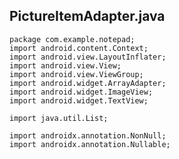 ## PictureItemAdapter.java
    package com.example.notepad;
    import android.content.Context;
    import android.view.LayoutInflater;
    import android.view.View;
    import android.view.ViewGroup;
    import android.widget.ArrayAdapter;
    import android.widget.ImageView;
    import android.widget.TextView;

    import java.util.List;

    import androidx.annotation.NonNull;
    import androidx.annotation.Nullable;
    
    
